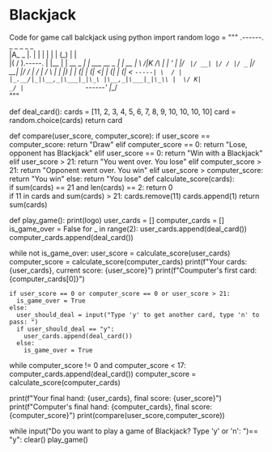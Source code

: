 # Blackjack
Code for game call balckjack using python
import random 
logo = """
.------.            _     _            _    _            _    
|A_  _ |.          | |   | |          | |  (_)          | |   
|( \/ ).-----.     | |__ | | __ _  ___| | ___  __ _  ___| | __
| \  /|K /\  |     | '_ \| |/ _` |/ __| |/ / |/ _` |/ __| |/ /
|  \/ | /  \ |     | |_) | | (_| | (__|   <| | (_| | (__|   < 
`-----| \  / |     |_.__/|_|\__,_|\___|_|\_\ |\__,_|\___|_|\_\\
      |  \/ K|                            _/ |                
      `------'                           |__/           
"""
                  

def deal_card():
  cards = [11, 2, 3, 4, 5, 6, 7, 8, 9, 10, 10, 10, 10]
  card = random.choice(cards)
  return card

def compare(user_score, computer_score):
  if user_score == computer_score:
    return "Draw"
  elif computer_score == 0:
    return "Lose, opponent has Blackjack"
  elif user_score == 0:
    return "Win with a Blackjack"
  elif user_score > 21:
    return "You went over. You lose"
  elif computer_score > 21:
    return "Opponent went over. You win"
  elif user_score > computer_score:
    return "You win"
  else:
    return "You lose"
def calculate_score(cards):   
    if sum(cards) == 21 and len(cards) == 2:
      return 0  
    if 11 in cards and sum(cards) > 21:
      cards.remove(11)
      cards.append(1)
    return sum(cards)


def play_game():
  print(logo)
  user_cards = []
  computer_cards = []
  is_game_over = False
  for _ in range(2):
    user_cards.append(deal_card())
    computer_cards.append(deal_card())
  
  
  while not is_game_over:
    user_score = calculate_score(user_cards)
    computer_score = calculate_score(computer_cards) 
    print(f"Your cards: {user_cards}, current score: {user_score}")
    print(f"Coumputer's first card: {computer_cards[0]}")    
        
    if user_score == 0 or computer_score == 0 or user_score > 21:
      is_game_over = True
    else:
      user_should_deal = input("Type 'y' to get another card, type 'n' to pass: ")
      if user_should_deal == "y":
        user_cards.append(deal_card())
      else:
        is_game_over = True
  
    
  
  while computer_score != 0 and computer_score < 17:
    computer_cards.append(deal_card())
    computer_score = calculate_score(computer_cards)
  
  print(f"Your final hand: {user_cards}, final score: {user_score}")
  print(f"Computer's final hand: {computer_cards}, final score: {computer_score}")
  print(compare(user_score,computer_score))
  
while input("Do you want to play a game of Blackjack? Type 'y' or 'n': ")== "y":
  clear()
  play_game()
 

